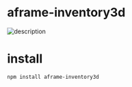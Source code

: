 # aframe-inventory3d

![description](http://i.imgur.com/1kkp8i0.jpg)

# install

```bash
npm install aframe-inventory3d
```
